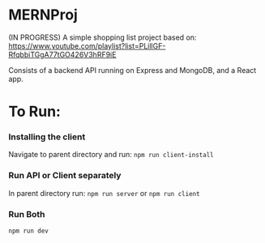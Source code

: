 # MERNProj 
(IN PROGRESS)
A simple shopping list project based on: https://www.youtube.com/playlist?list=PLillGF-RfqbbiTGgA77tGO426V3hRF9iE

Consists of a backend API running on Express and MongoDB, and a React app.

# To Run:

### Installing the client
Navigate to parent directory and run:
`npm run client-install`

### Run API or Client separately
In parent directory run: 
`npm run server` or `npm run client`

### Run Both
`npm run dev`
